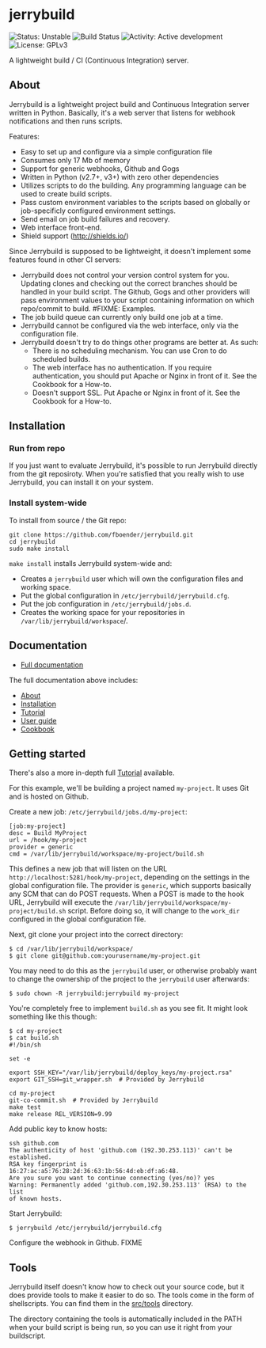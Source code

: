 jerrybuild
==========

![Status: Unstable](https://img.shields.io/badge/status-unstable-red.svg)
![Build Status](http://git.electricmonk.nl/job/jerrybuild/shield)
![Activity: Active development](https://img.shields.io/badge/activity-active%20development-green.svg)
![License: GPLv3](https://img.shields.io/badge/license-GPLv3-blue.svg)


A lightweight build / CI (Continuous Integration) server.

## About

Jerrybuild is a lightweight project build and Continuous Integration server
written in Python. Basically, it's a web server that listens for webhook
notifications and then runs scripts.

Features:

* Easy to set up and configure via a simple configuration file
* Consumes only 17 Mb of memory
* Support for generic webhooks, Github and Gogs
* Written in Python (v2.7+, v3+) with zero other dependencies
* Utilizes scripts to do the building. Any programming language can be used to
  create build scripts.
* Pass custom environment variables to the scripts based on globally
  or job-specificly configured environment settings.
* Send email on job build failures and recovery.
* Web interface front-end.
* Shield support (http://shields.io/)

Since Jerrybuild is supposed to be lightweight, it doesn't implement some
features found in other CI servers:

* Jerrybuild does not control your version control system for you. Updating
  clones and checking out the correct branches should be handled in your build
  script. The Github, Gogs and other providers will pass environment values to
  your script containing information on which repo/commit to build. #FIXME:
  Examples.
* The job build queue can currently only build one job at a time. 
* Jerrybuild cannot be configured via the web interface, only via the
  configuration file.
* Jerrybuild doesn't try to do things other programs are better at. As such:
  - There is no scheduling mechanism. You can use Cron to do scheduled builds.
  - The web interface has no authentication. If you require authentication,
    you should put Apache or Nginx in front of it. See the Cookbook for a
    How-to.
  - Doesn't support SSL. Put Apache or Nginx in front of it. See the Cookbook
    for a How-to.


## Installation

### Run from repo

If you just want to evaluate Jerrybuild, it's possible to run Jerrybuild
directly from the git reposiroty. When you're satisfied that you really wish
to use Jerrybuild, you can install it on your system.

### Install system-wide

To install from source / the Git repo:

    git clone https://github.com/fboender/jerrybuild.git
    cd jerrybuild
    sudo make install

`make install` installs Jerrybuild system-wide and:

* Creates a `jerrybuild` user which will own the configuration files and
  working space.
* Put the global configuration in `/etc/jerrybuild/jerrybuild.cfg`.
* Put the job configuration in `/etc/jerrybuild/jobs.d`.
* Creates the working space for your repositories in
  `/var/lib/jerrybuild/workspace`/.

## Documentation

* [Full documentation](docs/index.md)

The full documentation above includes:

* [About](docs/about.md)
* [Installation](docs/installation.md)
* [Tutorial](docs/tutorial.md)
* [User guide](docs/user_guide.md)
* [Cookbook](docs/cookbook.md)

## Getting started

There's also a more in-depth full [Tutorial]() available.

For this example, we'll be building a project named `my-project`. It uses Git
and is hosted on Github.

Create a new job: `/etc/jerrybuild/jobs.d/my-project`:

    [job:my-project]
    desc = Build MyProject
    url = /hook/my-project
    provider = generic
    cmd = /var/lib/jerrybuild/workspace/my-project/build.sh

This defines a new job that will listen on the URL
`http://localhost:5281/hook/my-project`, depending on the settings in the
global configuration file. The provider is `generic`, which supports basically
any SCM that can do POST requests. When a POST is made to the hook URL,
Jerrybuild will execute the
`/var/lib/jerrybuild/workspace/my-project/build.sh` script. Before doing so,
it will change to the `work_dir` configured in the global configuration file.

Next, git clone your project into the correct directory:

    $ cd /var/lib/jerrybuild/workspace/
    $ git clone git@github.com:yourusername/my-project.git

You may need to do this as the `jerrybuild` user, or otherwise probably want
to change the ownership of the project to the `jerrybuild` user afterwards:

    $ sudo chown -R jerrybuild:jerrybuild my-project

You're completely free to implement `build.sh` as you see fit. It might look
something like this though:

    $ cd my-project
    $ cat build.sh
    #!/bin/sh

    set -e

    export SSH_KEY="/var/lib/jerrybuild/deploy_keys/my-project.rsa"
    export GIT_SSH=git_wrapper.sh  # Provided by Jerrybuild

    cd my-project
    git-co-commit.sh  # Provided by Jerrybuild
    make test
    make release REL_VERSION=9.99

Add public key to know hosts:

    ssh github.com
    The authenticity of host 'github.com (192.30.253.113)' can't be established.
    RSA key fingerprint is 16:27:ac:a5:76:28:2d:36:63:1b:56:4d:eb:df:a6:48.
    Are you sure you want to continue connecting (yes/no)? yes
    Warning: Permanently added 'github.com,192.30.253.113' (RSA) to the list
    of known hosts.

Start Jerrybuild:

    $ jerrybuild /etc/jerrybuild/jerrybuild.cfg

Configure the webhook in Github. FIXME

## Tools

Jerrybuild itself doesn't know how to check out your source code, but it does
provide tools to make it easier to do so. The tools come in the form of
shellscripts. You can find them in the [src/tools](src/tools) directory.

The directory containing the tools is automatically included in the PATH when
your build script is being run, so you can use it right from your buildscript.
